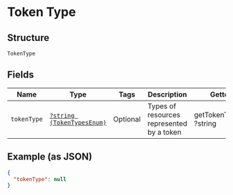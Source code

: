 
# Token Type

## Structure

`TokenType`

## Fields

| Name | Type | Tags | Description | Getter | Setter |
|  --- | --- | --- | --- | --- | --- |
| `tokenType` | [`?string (TokenTypesEnum)`](../../doc/models/token-types-enum.md) | Optional | Types of resources represented by a token | getTokenType(): ?string | setTokenType(?string tokenType): void |

## Example (as JSON)

```json
{
  "tokenType": null
}
```

